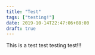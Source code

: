 ```yaml
---
title: "Test"
tags: ["testing!"]
date: 2019-10-14T22:47:06+08:00
draft: true 
---
```


This is a test test testing test!!!

